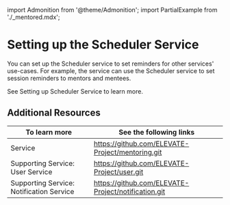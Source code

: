 import Admonition from '@theme/Admonition';
import PartialExample from './_mentored.mdx';

# Setting up the Scheduler Service

You can set up the Scheduler service to set reminders for other services' use-cases. For example, the <PartialExample mentored /> service can use the Scheduler service to set session reminders to mentors and mentees.

See Setting up Scheduler Service to learn more.

## Additional Resources

|To learn more| See the following links|
|--------------|-----------|
|<PartialExample mentored /> Service|https://github.com/ELEVATE-Project/mentoring.git|
|Supporting Service: User Service|https://github.com/ELEVATE-Project/user.git|
|Supporting Service: Notification Service|https://github.com/ELEVATE-Project/notification.git|
